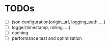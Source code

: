 # TODOs

- [ ] json configuration(origin_url, logging_path, ...)
- [ ] logger(timestamp, rolling, ...)
- [ ] caching
- [ ] performance test and optimization
